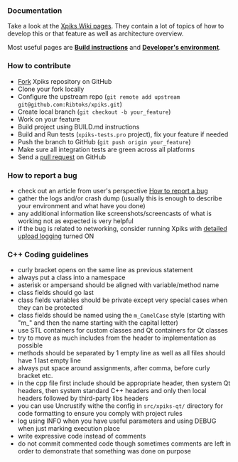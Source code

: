 ### Documentation

Take a look at the [Xpiks Wiki pages](https://github.com/Ribtoks/xpiks/wiki). They contain a lot of topics of how to develop this or that feature as well as architecture overview.

Most useful pages are **[Build instructions](https://github.com/ribtoks/xpiks/wiki/Build-instructions)** and **[Developer's environment](https://github.com/ribtoks/xpiks/wiki/Developer's-environment)**.

### How to contribute
- [Fork](http://help.github.com/forking/) Xpiks repository on GitHub
- Clone your fork locally
- Configure the upstream repo (`git remote add upstream git@github.com:Ribtoks/xpiks.git`)
- Create local branch (`git checkout -b your_feature`)
- Work on your feature
- Build project using BUILD.md instructions
- Build and Run tests (`xpiks-tests.pro` project), fix your feature if needed
- Push the branch to GitHub (`git push origin your_feature`)
- Make sure all integration tests are green across all platforms
- Send a [pull request](https://help.github.com/articles/using-pull-requests) on GitHub

### How to report a bug

- check out an article from user's perspective [How to report a bug](https://xpiksapp.com/how-to-report-a-bug/)
- gather the logs and/or crash dump (usually this is enough to describe your environment and what have you done)
- any additional information like screenshots/screencasts of what is working not as expected is very helpful
- if the bug is related to networking, consider running Xpiks with [detailed upload logging](https://xpiksapp.com/tutorials/misc-troubleshoot-upload/) turned ON

### C++ Coding guidelines

- curly bracket opens on the same line as previous statement
- always put a class into a namespace
- asterisk or ampersand should be aligned with variable/method name
- class fields should go last
- class fields variables should be private except very special cases when they can be protected
- class fields should be named using the `m_CamelCase` style (starting with "m_" and then the name starting with the capital letter)
- use STL containers for custom classes and Qt containers for Qt classes
- try to move as much includes from the header to implementation as possible
- methods should be separated by 1 empty line as well as all files should have 1 last empty line
- always put space around assignments, after comma, before curly bracket etc.
- in the cpp file first include should be appropriate header, then system Qt headers, then system standard C++ headers and only then local headers followed by third-party libs headers
- you can use Uncrustify withe the config in `src/xpiks-qt/` directory for code formatting to ensure you comply with project rules
- log using INFO when you have useful parameters and using DEBUG when just marking execution place
- write expressive code instead of comments
- do not commit commented code though sometimes comments are left in order to demonstrate that something was done on purpose
